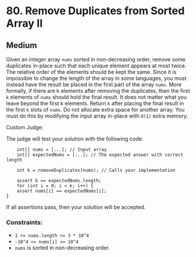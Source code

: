 # 80. Remove Duplicates from Sorted Array II

## Medium

Given an integer array `nums` sorted in non-decreasing order, remove some duplicates in-place such that each unique
element appears at most twice. The relative order of the elements should be kept the same. Since it is impossible to
change the length of the array in some languages, you must instead have the result be placed in the first part of the
array `nums`. More formally, if there are k elements after removing the duplicates, then the first `k` elements of
`nums` should hold the final result. It does not matter what you leave beyond the first k elements. Return `k` after
placing the final result in the first `k` slots of `nums`. Do not allocate extra space for another array. You must do
this by modifying the input array in-place with `O(1)` extra memory.

Custom Judge:

The judge will test your solution with the following code:

```
    int[] nums = [...]; // Input array
    int[] expectedNums = [...]; // The expected answer with correct length

    int k = removeDuplicates(nums); // Calls your implementation

    assert k == expectedNums.length;
    for (int i = 0; i < k; i++) {
    assert nums[i] == expectedNums[i];
}
```

If all assertions pass, then your solution will be accepted.

### Constraints:

- `1 <= nums.length <= 3 * 10^4`
- `-10^4 <= nums[i] <= 10^4`
- `nums` is sorted in non-decreasing order.
